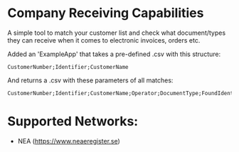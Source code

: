 # Company Receiving Capabilities
A simple tool to match your customer list and check what document/types they can receive when it comes to electronic invoices, orders etc.

Added an 'ExampleApp' that takes a pre-defined .csv with this structure:
```
CustomerNumber;Identifier;CustomerName
```

And returns a .csv with these parameters of all matches:
```
CustomerNumber;Identifier;CustomerName;Operator;DocumentType;FoundIdentifier
```

# Supported Networks:
- NEA (https://www.neaeregister.se)
